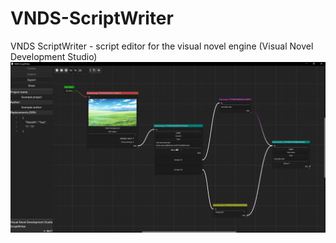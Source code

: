 # VNDS-ScriptWriter
VNDS ScriptWriter - script editor for the visual novel engine (Visual Novel Development Studio)
![VNDS screenshot](https://github.com/lb357/VNDS-ScriptWriter/blob/main/vnds_screenshot.PNG?raw=true)
